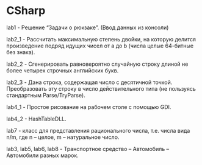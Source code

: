 # CSharp
lab1 - Решение “Задачи о рюкзаке”. (Ввод данных из консоли) 

lab2_1 - Рассчитать максимальную степень двойки, на которую делится произведение подряд идущих чисел от a до b (числа целые 64-битные без знака).

lab2_2 - Сгенерировать равновероятно случайную строку длиной не более четырех строчных английских букв.

lab2_3 - Дана строка, содержащая число с десятичной точкой. Преобразовать эту строку в число действительного типа (не пользуясь стандартным Parse/TryParse).

lab4_1 - Простое рисование на рабочем столе с помощью GDI.

lab4_2 - HashTableDLL.

lab7 - класс для представления рационального числа, т.е. числа вида n/m, где n – целое, m – натуральное число.

lab3, lab5, lab6, lab8 - Транспортное средство – Автомобиль – Автомобили разных марок.
